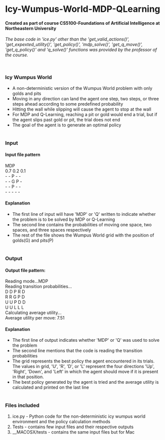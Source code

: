 # Icy-Wumpus-World-MDP-QLearning

<h4>Created as part of course CS5100-Foundations of Artificial Intelligence at Northeastern University</h4>

<div>

<p><em>The base code in 'ice.py' other than the 'get_valid_actions()', 'get_expexted_utility()', 'get_policy()', 'mdp_solve()',
'get_q_move()', 'get_q_policy()' and 'q_solve()' functions was provided by the professor of the course.</em></p><br>

<h3>Icy Wumpus World</h3>
<ul>
<li>A non-deterministic version of the Wumpus World problem with only golds and pits</li>
<li>Moving in any direction can land the agent one step, two steps, or three steps ahead according to some predefined probability</li>
<li>Hitting the wall while slipping will cause the agent to stop at the wall</li>
<li>For MDP and Q-Learning, reaching a pit or gold would end a trial, but if the agent slips past gold or pit, the trial does not end</li>
<li>The goal of the agent is to generate an optimal policy</li><br>
</ul>

<h3>Input</h3>
<h4>Input file pattern</h4>
MDP<br>
0.7 0.2 0.1<br>
- - P - -<br>
- - G P -<br>
- - P - -<br>
- - - - -<br>
<h4>Explanation</h4>
<ul>
<li>The first line of input will have 'MDP' or 'Q' written to indicate whether the problem is to be solved by MDP or Q-Learning</li>
<li>The second line contains the probabilities of moving one space, two spaces, and three spaces respectively</li>
<li>The rest of the file shows the Wumpus World grid with the position of golds(G) and pits(P)</li><br>
</ul>

<h3>Output</h3>
<h4>Output file pattern:</h4>
Reading mode...MDP<br>
Reading transition probabilities...<br>
D D P R D<br>
R R G P D<br>
U U P D D<br>
U U L L L<br>
Calculating average utility...<br>
Average utility per move: 7.51<br>
<h4>Explanation</h4>
<ul>
<li>The first line of output indicates whether 'MDP' or 'Q' was used to solve the problem</li>
<li>The second line mentions that the code is reading the transition probabilities</li>
<li>The grid represents the best policy the agent encountered in its trials. 
The values in grid, 'U', 'R', 'D', or 'L' represent the four directions 'Up', 'Right', 'Down', and 'Left' in which the agent should move if it is present in that position.</li>
<li>The best policy generated by the agent is tried and the average utility is calculated and printed on the last line</li><br>
</ul>

<h3>Files included</h3>

<ol>
<li>ice.py - Python code for the non-deterministic icy wumpus world environment and the policy calculation methods</li>
<li>Tests - contains few input files and their respective outputs</li>
<li>__MACOSX/tests - contains the same input files but for Mac</li>
</ol>

</div>
